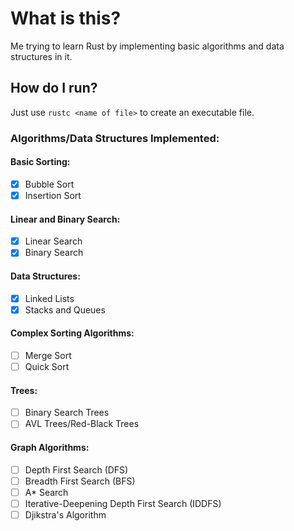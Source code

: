 # What is this?

Me trying to learn Rust by implementing basic algorithms and data structures in it.

## How do I run?

Just use `rustc <name of file>` to create an executable file.

### Algorithms/Data Structures Implemented:

#### Basic Sorting:

- [x] Bubble Sort
- [x] Insertion Sort

#### Linear and Binary Search:

- [x] Linear Search
- [x] Binary Search

#### Data Structures:

- [x] Linked Lists
- [x] Stacks and Queues

#### Complex Sorting Algorithms:

- [ ] Merge Sort
- [ ] Quick Sort

#### Trees:

- [ ] Binary Search Trees
- [ ] AVL Trees/Red-Black Trees

#### Graph Algorithms:

- [ ] Depth First Search (DFS)
- [ ] Breadth First Search (BFS)
- [ ] A\* Search
- [ ] Iterative-Deepening Depth First Search (IDDFS)
- [ ] Djikstra's Algorithm
